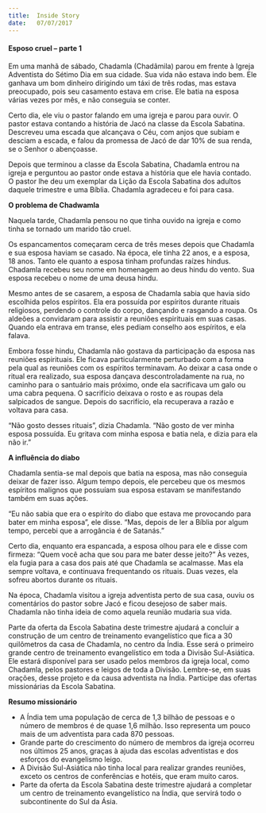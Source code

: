 ```yaml
---
title:  Inside Story
date:   07/07/2017
---
```


#### Esposo cruel – parte 1

Em uma manhã de sábado, Chadamla (Chadâmila) parou em frente à Igreja Adventista do Sétimo Dia em sua cidade. Sua vida não estava indo bem. Ele ganhava um bom dinheiro dirigindo um táxi de três rodas, mas estava preocupado, pois seu casamento estava em crise. Ele batia na esposa várias vezes por mês, e não conseguia se conter.

Certo dia, ele viu o pastor falando em uma igreja e parou para ouvir. O pastor estava contando a história de Jacó na classe da Escola Sabatina. Descreveu uma escada que alcançava o Céu, com anjos que subiam e desciam a escada, e falou da promessa de Jacó de dar 10% de sua renda, se o Senhor o abençoasse.

Depois que terminou a classe da Escola Sabatina, Chadamla entrou na igreja e perguntou ao pastor onde estava a história que ele havia contado. O pastor lhe deu um exemplar da Lição da Escola Sabatina dos adultos daquele trimestre e uma Bíblia. Chadamla agradeceu e foi para casa.

**O problema de Chadwamla**

Naquela tarde, Chadamla pensou no que tinha ouvido na igreja e como tinha se tornado um marido tão cruel.

Os espancamentos começaram cerca de três meses depois que Chadamla e sua esposa haviam se casado. Na época, ele tinha 22 anos, e a esposa, 18 anos. Tanto ele quanto a esposa tinham profundas raízes hindus. Chadamla recebeu seu nome em homenagem ao deus hindu do vento. Sua esposa recebeu o nome de uma deusa hindu.

Mesmo antes de se casarem, a esposa de Chadamla sabia que havia sido escolhida pelos espíritos. Ela era possuída por espíritos durante rituais religiosos, perdendo o controle do corpo, dançando e rasgando a roupa. Os aldeões a convidaram para assistir a reuniões espirituais em suas casas. Quando ela entrava em transe, eles pediam conselho aos espíritos, e ela falava.

Embora fosse hindu, Chadamla não gostava da participação da esposa nas reuniões espirituais. Ele ficava particularmente perturbado com a forma pela qual as reuniões com os espíritos terminavam. Ao deixar a casa onde o ritual era realizado, sua esposa dançava descontroladamente na rua, no caminho para o santuário mais próximo, onde ela sacrificava um galo ou uma cabra pequena. O sacrifício deixava o rosto e as roupas dela salpicados de sangue. Depois do sacrifício, ela recuperava a razão e voltava para casa.

“Não gosto desses rituais”, dizia Chadamla. “Não gosto de ver minha esposa possuída. Eu gritava com minha esposa e batia nela, e dizia para ela não ir.”

**A influência do diabo**

Chadamla sentia-se mal depois que batia na esposa, mas não conseguia deixar de fazer isso. Algum tempo depois, ele percebeu que os mesmos espíritos malignos que possuíam sua esposa estavam se manifestando também em suas ações.

“Eu não sabia que era o espírito do diabo que estava me provocando para bater em minha esposa”, ele disse. “Mas, depois de ler a Bíblia por algum tempo, percebi que a arrogância é de Satanás.”

Certo dia, enquanto era espancada, a esposa olhou para ele e disse com firmeza: “Quem você acha que sou para me bater desse jeito?” Às vezes, ela fugia para a casa dos pais até que Chadamla se acalmasse. Mas ela sempre voltava, e continuava frequentando os rituais. Duas vezes, ela sofreu abortos durante os rituais.

Na época, Chadamla visitou a igreja adventista perto de sua casa, ouviu os comentários do pastor sobre Jacó e ficou desejoso de saber mais. Chadamla não tinha ideia de como aquela reunião mudaria sua vida.

Parte da oferta da Escola Sabatina deste trimestre ajudará a concluir a construção de um centro de treinamento evangelístico que fica a 30 quilômetros da casa de Chadamla, no centro da Índia. Esse será o primeiro grande centro de treinamento evangelístico em toda a Divisão Sul-Asiática. Ele estará disponível para ser usado pelos membros da igreja local, como Chadamla, pelos pastores e leigos de toda a Divisão. Lembre-se, em suas orações, desse projeto e da causa adventista na Índia. Participe das ofertas missionárias da Escola Sabatina.


**Resumo missionário**

- A Índia tem uma população de cerca de 1,3 bilhão de pessoas e o número de membros é de quase 1,6 milhão. Isso representa um pouco mais de um adventista para cada 870 pessoas.
- Grande parte do crescimento do número de membros da igreja ocorreu nos últimos 25 anos, graças à ajuda das escolas adventistas e dos esforços do evangelismo leigo.
- A Divisão Sul-Asiática não tinha local para realizar grandes reuniões, exceto os centros de conferências e hotéis, que eram muito caros.
- Parte da oferta da Escola Sabatina deste trimestre ajudará a completar um centro de treinamento evangelístico na Índia, que servirá todo o subcontinente do Sul da Ásia.